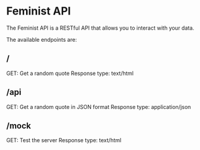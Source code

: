 # Feminist API

The Feminist API is a RESTful API that allows you to interact with your data.

The available endpoints are:

## /

GET: Get a random quote
Response type: text/html

## /api

GET: Get a random quote in JSON format
Response type: application/json

## /mock

GET: Test the server
Response type: text/html
